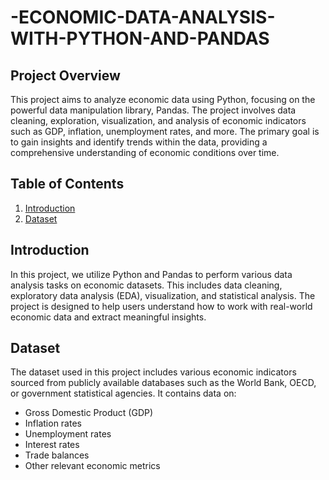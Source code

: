 # -ECONOMIC-DATA-ANALYSIS-WITH-PYTHON-AND-PANDAS


## Project Overview

This project aims to analyze economic data using Python, focusing on the powerful data manipulation library, Pandas. The project involves data cleaning, exploration, visualization, and analysis of economic indicators such as GDP, inflation, unemployment rates, and more. The primary goal is to gain insights and identify trends within the data, providing a comprehensive understanding of economic conditions over time.

## Table of Contents

1. [Introduction](#introduction)
2. [Dataset](#dataset)

## Introduction

In this project, we utilize Python and Pandas to perform various data analysis tasks on economic datasets. This includes data cleaning, exploratory data analysis (EDA), visualization, and statistical analysis. The project is designed to help users understand how to work with real-world economic data and extract meaningful insights.

## Dataset

The dataset used in this project includes various economic indicators sourced from publicly available databases such as the World Bank, OECD, or government statistical agencies. It contains data on:

- Gross Domestic Product (GDP)
- Inflation rates
- Unemployment rates
- Interest rates
- Trade balances
- Other relevant economic metrics